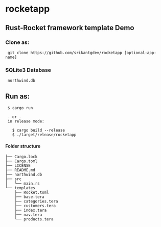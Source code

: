 # rocketapp
 
## Rust-Rocket framework template Demo

### Clone as:
```
 git clone https://github.com/srikantgdev/rocketapp [optional-app-name]
```

### SQLite3 Database
```
 northwind.db
```

## Run as:
```
 $ cargo run
 
 - or - 
 in release mode:
 
   $ cargo build --release
   $ ./target/release/rocketapp
```

#### Folder structure
```
├── Cargo.lock
├── Cargo.toml
├── LICENSE
├── README.md
├── northwind.db
├── src
│   └── main.rs
└── templates
    ├── Rocket.toml
    ├── base.tera
    ├── categories.tera
    ├── customers.tera
    ├── index.tera
    ├── nav.tera
    └── products.tera
```
